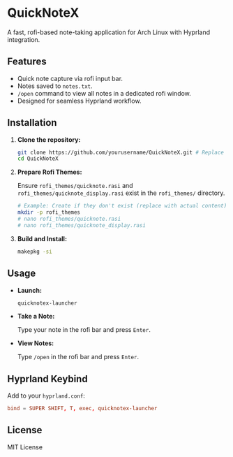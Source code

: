 # QuickNoteX

A fast, rofi-based note-taking application for Arch Linux with Hyprland integration.

## Features

- Quick note capture via rofi input bar.
- Notes saved to `notes.txt`.
- `/open` command to view all notes in a dedicated rofi window.
- Designed for seamless Hyprland workflow.

## Installation

1.  **Clone the repository:**

    ```bash
    git clone https://github.com/yourusername/QuickNoteX.git # Replace with your repository URL
    cd QuickNoteX
    ```

2.  **Prepare Rofi Themes:**

    Ensure `rofi_themes/quicknote.rasi` and `rofi_themes/quicknote_display.rasi` exist in the `rofi_themes/` directory.

    ```bash
    # Example: Create if they don't exist (replace with actual content)
    mkdir -p rofi_themes
    # nano rofi_themes/quicknote.rasi
    # nano rofi_themes/quicknote_display.rasi
    ```

3.  **Build and Install:**

    ```bash
    makepkg -si
    ```

## Usage

- **Launch:**

    ```bash
    quicknotex-launcher
    ```

- **Take a Note:**

    Type your note in the rofi bar and press `Enter`.

- **View Notes:**

    Type `/open` in the rofi bar and press `Enter`.

## Hyprland Keybind

Add to your `hyprland.conf`:

```conf
bind = SUPER SHIFT, T, exec, quicknotex-launcher
```

## License

MIT License
